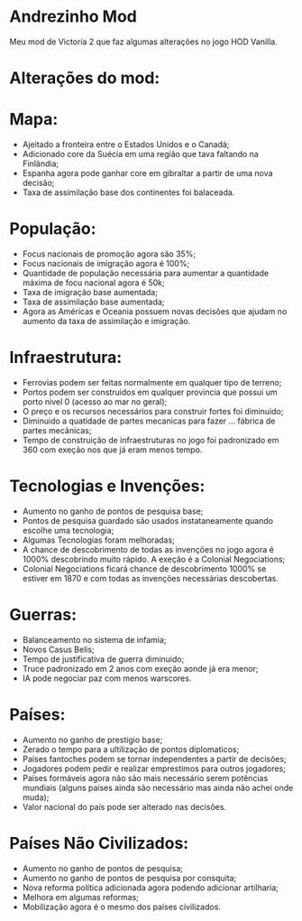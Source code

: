 # Andrezinho Mod

Meu mod de Victoria 2 que faz algumas alterações no jogo HOD Vanilla.

# Alterações do mod:

# Mapa:

* Ajeitado a fronteira entre o Estados Unidos e o Canadá;
* Adicionado core da Suécia em uma região que tava faltando na Finlândia;
* Espanha agora pode ganhar core em gibraltar a partir de uma nova decisão;
* Taxa de assimilação base dos continentes foi balaceada.


# População:

* Focus nacionais de promoção agora são 35%;
* Focus nacionais de imigração agora é 100%;
* Quantidade de população necessária para aumentar a quantidade máxima de focu nacional agora é 50k;
* Taxa de imigração base aumentada;
* Taxa de assimilação base aumentada;
* Agora as Américas e Oceania possuem novas decisões que ajudam no aumento da taxa de assimilação e imigração.

# Infraestrutura:

* Ferrovias podem ser feitas normalmente em qualquer tipo de terreno;
* Portos podem ser construidos em qualquer provincia que possui um porto nivel 0 (acesso ao mar no geral);
* O preço e os recursos necessários para construir fortes foi diminuido;
* Diminuido a quatidade de partes mecanicas para fazer ... fábrica de partes mecânicas;
* Tempo de construição de infraestruturas no jogo foi padronizado em 360 com exeção nos que já eram menos tempo.

# Tecnologias e Invenções:

* Aumento no ganho de pontos de pesquisa base;
* Pontos de pesquisa guardado são usados instataneamente quando escolhe uma tecnologia;
* Algumas Tecnologias foram melhoradas;
* A chance de descobrimento de todas as invenções no jogo agora é 1000% descobrindo muito rápido. A exeção é a Colonial Negociations;
* Colonial Negociations ficará chance de descobrimento 1000% se estiver em 1870 e com todas as invenções necessárias descobertas.

# Guerras:

* Balanceamento no sistema de infamia;
* Novos Casus Belis;
* Tempo de justificativa de guerra diminuido;
* Truce padronizado em 2 anos com exeção aonde já era menor;
* IA pode negociar paz com menos warscores.

# Países:

* Aumento no ganho de prestigio base;
* Zerado o tempo para a ultilização de pontos diplomaticos;
* Países fantoches podem se tornar independentes a partir de decisões;
* Jogadores podem pedir e realizar emprestimos para outros jogadores;
* Países formáveis agora não são mais necessário serem potências mundiais (alguns países ainda são necessário mas ainda não achei onde muda);
* Valor nacional do país pode ser alterado nas decisões.

# Países Não Civilizados:

* Aumento no ganho de pontos de pesquisa;
* Aumento no ganho de pontos de pesquisa por consquita;
* Nova reforma política adicionada agora podendo adicionar artilharia;
* Melhora em algumas reformas;
* Mobilização agora é o mesmo dos países civilizados.
